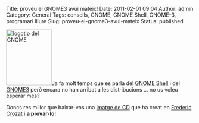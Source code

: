 Title: proveu el GNOME3 avui mateix!
Date: 2011-02-01 09:04
Author: admin
Category: General
Tags: consells, GNOME, GNOME Shell, GNOME-3, programari lliure
Slug: proveu-el-gnome3-avui-mateix
Status: published

[<img src="http://gil.badall.net/wp-content/uploads/2008/01/gnomefoot.png" title="logotip del GNOME" class="alignright size-full wp-image-274" width="122" height="150" />](http://gil.badall.net/wp-content/uploads/2008/01/gnomefoot.png)Ja fa molt temps que es parla del [GNOME Shell](http://live.gnome.org/GnomeShell "Pàgina principal del projecte GNOME Shell a la wiki del GNOME") i del [GNOME3](http://www.gnome3.org "Pàgina de promoció del GNOME3") però encara no han arribat a les distribucions ... no us voleu esperar més?

Doncs res millor que baixar-vos una [imatge de CD](http://download.opensuse.org/repositories/GNOME:/Medias/images/iso/ "Directori on hi ha imatges de CD amb el GNOME3 i el GNOME Shell") que ha creat en [Frederic Crozat](http://blog.crozat.net/2011/01/gnome-3-live-cd-usb-test-image.html "Entrada al bloc d'en Frederic Crozat on explica, en anglès, aquesta versió que ha fet del GNOME3") i **a provar-lo**!
